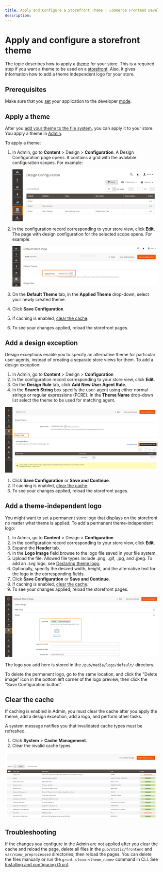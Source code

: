 ```yaml
---
title: Apply and Configure a Storefront Theme | Commerce Frontend Development
description:
---
```


# Apply and configure a storefront theme

The topic describes how to apply a [theme](https://glossary.magento.com/theme) for your store. This is a required step if you want a theme to be used on a [storefront](https://glossary.magento.com/storefront).
Also, it gives information how to add a theme independent logo for your store.

## Prerequisites

Make sure that you [set](https://devdocs.magento.com/guides/v2.4/config-guide/cli/config-cli-subcommands-mode.html) your application to the developer [mode](https://devdocs.magento.com/guides/v2.4/config-guide/bootstrap/magento-modes.html).

## Apply a theme

After you [add your theme to the file system](create-storefront.md), you can apply it to your store. You apply a theme in [Admin](https://glossary.magento.com/admin).

To apply a theme:

1. In Admin, go to **Content** > Design > **Configuration**. A Design Configuration page opens. It contains a grid with the available configuration scopes. For example:

   ![Design Configuration page](../../_images/frontend/design_conf1.png)

1. In the configuration record corresponding to your store view, click **Edit**. The page with design configuration for the selected scope opens. For example:

   ![Design Configuration page for a particular scope](../../_images/frontend/applied_theme.png)

1. On the **Default Theme** tab, in the **Applied Theme** drop-down, select your newly created theme.
1. Click **Save Configuration**.
1. If caching is enabled, [clear the cache](#clear-the-cache).
1. To see your changes applied, reload the storefront pages.

## Add a design exception

Design exceptions enable you to specify an alternative theme for particular user-agents, instead of creating a separate store views for them.
To add a design exception:

1. In Admin, go to **Content** > Design > **Configuration**
1. In the configuration record corresponding to your store view, click **Edit**.
1. On the **Design Rule** tab, click **Add New User Agent Rule**.
1. In the **Search String** box specify the user-agent using either normal strings or regular expressions (PCRE). In the **Theme Name** drop-down list select the theme to be used for matching agent.

![Design Exception](../../_images/frontend/user_agent_rule.png)

1. Click **Save Configuration** or **Save and Continue**.
1. If caching is enabled, [clear the cache](#clear-the-cache).
1. To see your changes applied, reload the storefront pages.

## Add a theme-independent logo

You might want to set a permanent store logo that displays on the storefront no matter what theme is applied.
To add a permanent theme-independent logo:

1. In Admin, go to **Content** > Design > **Configuration**
1. In the configuration record corresponding to your store view, click **Edit**.
1. Expand the **Header** tab.
1. In the **Logo Image** field browse to the logo file saved in your file system.
1. Upload the file. Allowed file types include .png, .gif, .jpg, and .jpeg. To add an .svg logo, see [Declaring theme logo](create-storefront.md#declaring-theme-logo).
1. Optionally, specify the desired width, height, and the alternative text for the logo in the corresponding fields.
1. Click **Save Configuration** or **Save and Continue**.
1. If caching is enabled, [clear the cache](#clear-the-cache).
1. To see your changes applied, reload the storefront pages.

![Set store logo in Admin](../../_images/frontend/logo.png)

The logo you add here is stored in the `/pub/media/logo/default/` directory.

<InlineAlert variant="warning" slots="text"/>

To delete the permanent logo, go to the same location, and click the "Delete image" icon in the bottom left corner of the logo preview, then click the "Save Configuration button".

## Clear the cache

If caching is enabled in Admin, you must clear the cache after you apply the theme, add a design exception, add a logo, and perform other tasks.

A system message notifies you that invalidated cache types must be refreshed.

1. Click **System** > **Cache Management**.
1. Clear the invalid cache types.

![Clear the cache from Admin](../../_images/frontend/clear_cache.png)

## Troubleshooting

If the changes you configure in the Admin are not applied after you clear the cache and reload the page, delete all files in the `pub/static/frontend` and `var/view_preprocessed` directories, then reload the pages. You can delete the files manually or run the `grunt clean:<theme_name>` command in CLI. See [Installing and configuring Grunt](../tools/grunt.md).
